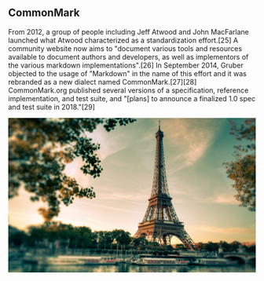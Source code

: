 ## CommonMark

From 2012, a group of people including Jeff Atwood and John MacFarlane launched what Atwood characterized as a standardization effort.[25] A community website now aims to "document various tools and resources available to document authors and developers, as well as implementors of the various markdown implementations".[26] In September 2014, Gruber objected to the usage of "Markdown" in the name of this effort and it was rebranded as a new dialect named CommonMark.[27][28] CommonMark.org published several versions of a specification, reference implementation, and test suite, and "[plans] to announce a finalized 1.0 spec and test suite in 2018."[29]

![test image](1.jpg)
